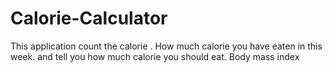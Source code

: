 # Calorie-Calculator
This application count the calorie . How much calorie you have eaten in this week. and tell you how much calorie you should eat. Body mass index 
